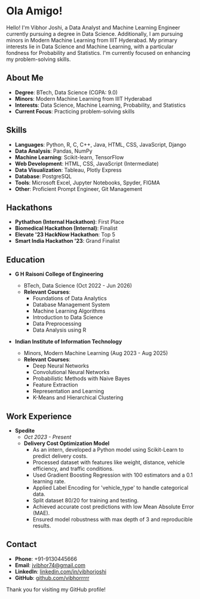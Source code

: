 # Ola Amigo!

Hello! I'm Vibhor Joshi, a Data Analyst and Machine Learning Engineer currently pursuing a degree in Data Science. Additionally, I am pursuing minors in Modern Machine Learning from IIIT Hyderabad. My primary interests lie in Data Science and Machine Learning, with a particular fondness for Probability and Statistics. I'm currently focused on enhancing my problem-solving skills.

## About Me

- **Degree**: BTech, Data Science (CGPA: 9.0)
- **Minors**: Modern Machine Learning from IIIT Hyderabad
- **Interests**: Data Science, Machine Learning, Probability, and Statistics
- **Current Focus**: Practicing problem-solving skills

## Skills

- **Languages**: Python, R, C, C++, Java, HTML, CSS, JavaScript, Django
- **Data Analysis**: Pandas, NumPy
- **Machine Learning**: Scikit-learn, TensorFlow
- **Web Development**: HTML, CSS, JavaScript (Intermediate)
- **Data Visualization**: Tableau, Plotly Express
- **Database**: PostgreSQL
- **Tools**: Microsoft Excel, Jupyter Notebooks, Spyder, FIGMA
- **Other**: Proficient Prompt Engineer, Git Management

## Hackathons

- **Pythathon (Internal Hackathon)**: First Place
- **Biomedical Hackathon (Internal)**: Finalist
- **Elevate '23 HackNow Hackathon**: Top 5
- **Smart India Hackathon '23**: Grand Finalist

## Education

- **G H Raisoni College of Engineering**
  - BTech, Data Science (Oct 2022 - Jun 2026)
  - **Relevant Courses**:
    - Foundations of Data Analytics
    - Database Management System
    - Machine Learning Algorithms
    - Introduction to Data Science
    - Data Preprocessing
    - Data Analysis using R

- **Indian Institute of Information Technology**
  - Minors, Modern Machine Learning (Aug 2023 - Aug 2025)
  - **Relevant Courses**:
    - Deep Neural Networks
    - Convolutional Neural Networks
    - Probabilistic Methods with Naive Bayes
    - Feature Extraction
    - Representation and Learning
    - K-Means and Hierarchical Clustering

## Work Experience

- **Spedite**
  - *Oct 2023 - Present*
  - **Delivery Cost Optimization Model**
    - As an intern, developed a Python model using Scikit-Learn to predict delivery costs.
    - Processed dataset with features like weight, distance, vehicle efficiency, and traffic conditions.
    - Used Gradient Boosting Regression with 100 estimators and a 0.1 learning rate.
    - Applied Label Encoding for 'vehicle_type' to handle categorical data.
    - Split dataset 80/20 for training and testing.
    - Achieved accurate cost predictions with low Mean Absolute Error (MAE).
    - Ensured model robustness with max depth of 3 and reproducible results.

## Contact

- **Phone**: +91-9130445666
- **Email**: jvibhor74@gmail.com
- **LinkedIn**: [linkedin.com/in/vibhorjoshi](https://www.linkedin.com/in/vibhorjoshi)
- **GitHub**: [github.com/vibhorrrrr](https://github.com/vibhorrrrr)

Thank you for visiting my GitHub profile!
